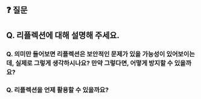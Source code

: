 ## ❓ 질문
## Q. 리플렉션에 대해 설명해 주세요.
### Q. 의미만 들어보면 리플렉션은 보안적인 문제가 있을 가능성이 있어보이는데, 실제로 그렇게 생각하시나요? 만약 그렇다면, 어떻게 방지할 수 있을까요?
### Q. 리플렉션을 언제 활용할 수 있을까요?
